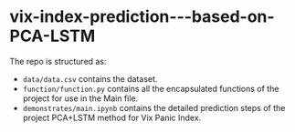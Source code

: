 # vix-index-prediction---based-on-PCA-LSTM

The repo is structured as:

-   `data/data.csv` contains the dataset.
-   `function/function.py` contains all the encapsulated functions of the project for use in the Main file.
-   `demonstrates/main.ipynb` contains the detailed prediction steps of the project PCA+LSTM method for Vix Panic Index.
